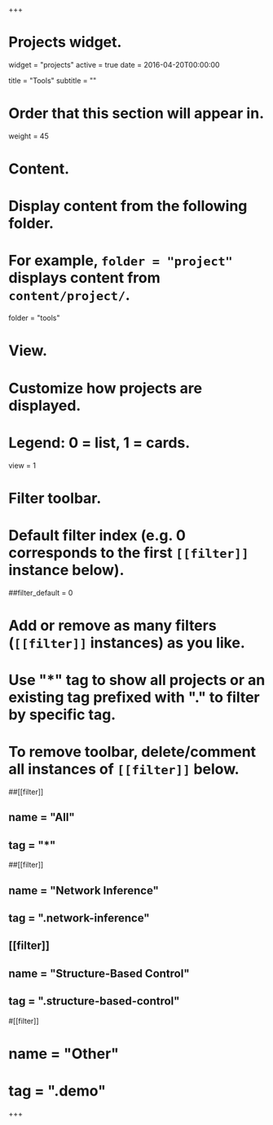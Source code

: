 +++
# Projects widget.
widget = "projects"
active = true
date = 2016-04-20T00:00:00

title = "Tools"
subtitle = ""

# Order that this section will appear in.
weight = 45

# Content.
# Display content from the following folder.
# For example, `folder = "project"` displays content from `content/project/`.
folder = "tools"

# View.
# Customize how projects are displayed.
# Legend: 0 = list, 1 = cards.
view = 1

# Filter toolbar.

# Default filter index (e.g. 0 corresponds to the first `[[filter]]` instance below).
##filter_default = 0

# Add or remove as many filters (`[[filter]]` instances) as you like.
# Use "*" tag to show all projects or an existing tag prefixed with "." to filter by specific tag.
# To remove toolbar, delete/comment all instances of `[[filter]]` below.
##[[filter]]
##  name = "All"
##  tag = "*"

##[[filter]]
##   name = "Network Inference"
##   tag = ".network-inference"

   
## [[filter]]
##   name = "Structure-Based Control"
##   tag = ".structure-based-control" 
   
   
   
#[[filter]]
#  name = "Other"
#  tag = ".demo"

+++ 